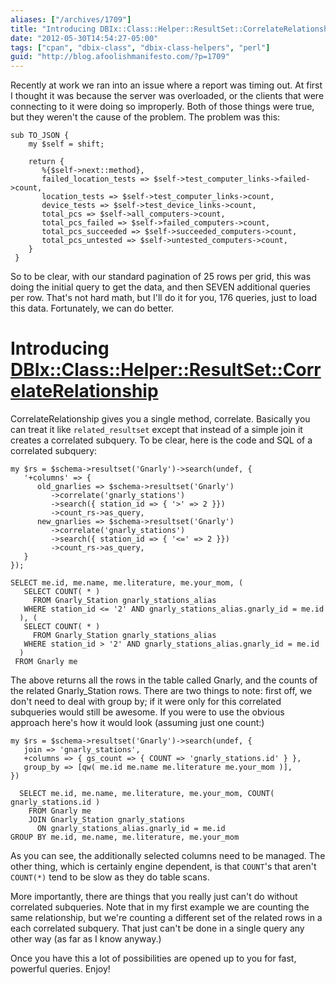 ```yaml
---
aliases: ["/archives/1709"]
title: "Introducing DBIx::Class::Helper::ResultSet::CorrelateRelationship"
date: "2012-05-30T14:54:27-05:00"
tags: ["cpan", "dbix-class", "dbix-class-helpers", "perl"]
guid: "http://blog.afoolishmanifesto.com/?p=1709"
---
```

Recently at work we ran into an issue where a report was timing out. At first I
thought it was because the server was overloaded, or the clients that were
connecting to it were doing so improperly. Both of those things were true, but
they weren't the cause of the problem. The problem was this:

```
sub TO_JSON {
    my $self = shift;

    return {
       %{$self->next::method},
       failed_location_tests => $self->test_computer_links->failed->count,
       location_tests => $self->test_computer_links->count,
       device_tests => $self->test_device_links->count,
       total_pcs => $self->all_computers->count,
       total_pcs_failed => $self->failed_computers->count,
       total_pcs_succeeded => $self->succeeded_computers->count,
       total_pcs_untested => $self->untested_computers->count,
    }
 }
```

So to be clear, with our standard pagination of 25 rows per grid, this was doing
the initial query to get the data, and then SEVEN additional queries per row.
That's not hard math, but I'll do it for you, 176 queries, just to load this
data. Fortunately, we can do better.

# Introducing [DBIx::Class::Helper::ResultSet::CorrelateRelationship](http://p3rl.org/DBIx::Class::Helper::ResultSet::CorrelateRelationship)

CorrelateRelationship gives you a single method, correlate. Basically you can
treat it like `related_resultset` except that instead of a simple join it creates
a correlated subquery. To be clear, here is the code and SQL of a correlated
subquery:

```
my $rs = $schema->resultset('Gnarly')->search(undef, {
   '+columns' => {
      old_gnarlies => $schema->resultset('Gnarly')
         ->correlate('gnarly_stations')
         ->search({ station_id => { '>' => 2 }})
         ->count_rs->as_query,
      new_gnarlies => $schema->resultset('Gnarly')
         ->correlate('gnarly_stations')
         ->search({ station_id => { '<=' => 2 }})
         ->count_rs->as_query,
   }
});

SELECT me.id, me.name, me.literature, me.your_mom, (
   SELECT COUNT( * )
     FROM Gnarly_Station gnarly_stations_alias
   WHERE station_id <= '2' AND gnarly_stations_alias.gnarly_id = me.id
  ), (
   SELECT COUNT( * )
     FROM Gnarly_Station gnarly_stations_alias
   WHERE station_id > '2' AND gnarly_stations_alias.gnarly_id = me.id
  )
 FROM Gnarly me
```

The above returns all the rows in the table called Gnarly, and the counts of the
related Gnarly\_Station rows. There are two things to note: first off, we don't
need to deal with group by; if it were only for this correlated subqueries would
still be awesome. If you were to use the obvious approach here's how it would
look (assuming just one count:)

```
my $rs = $schema->resultset('Gnarly')->search(undef, {
   join => 'gnarly_stations',
   +columns => { gs_count => { COUNT => 'gnarly_stations.id' } },
   group_by => [qw( me.id me.name me.literature me.your_mom )],
})

  SELECT me.id, me.name, me.literature, me.your_mom, COUNT( gnarly_stations.id )
    FROM Gnarly me
    JOIN Gnarly_Station gnarly_stations
      ON gnarly_stations_alias.gnarly_id = me.id
GROUP BY me.id, me.name, me.literature, me.your_mom
```

As you can see, the additionally selected columns need to be managed. The other
thing, which is certainly engine dependent, is that `COUNT`'s that aren't
`COUNT(*)` tend to be slow as they do table scans.

More importantly, there are things that you really just can't do without
correlated subqueries. Note that in my first example we are counting the same
relationship, but we're counting a different set of the related rows in a each
correlated subquery. That just can't be done in a single query any other way (as
far as I know anyway.)

Once you have this a lot of possibilities are opened up to you for fast,
powerful queries. Enjoy!
